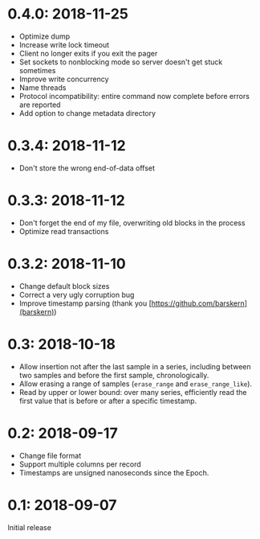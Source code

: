 # 0.4.0: 2018-11-25
* Optimize dump
* Increase write lock timeout
* Client no longer exits if you exit the pager
* Set sockets to nonblocking mode so server doesn't get stuck sometimes
* Improve write concurrency
* Name threads
* Protocol incompatibility: entire command now complete before errors are reported
* Add option to change metadata directory

# 0.3.4: 2018-11-12
* Don't store the wrong end-of-data offset

# 0.3.3: 2018-11-12
* Don't forget the end of my file, overwriting old
blocks in the process
* Optimize read transactions

# 0.3.2: 2018-11-10
* Change default block sizes
* Correct a very ugly corruption bug
* Improve timestamp parsing (thank you [https://github.com/barskern](barskern))

# 0.3: 2018-10-18
* Allow insertion not after the last sample in a series,
including between two samples and before the first sample, chronologically.
* Allow erasing a range of samples (`erase_range` and `erase_range_like`).
* Read by upper or lower bound: over many series, efficiently
read the first value that is before or after a specific timestamp.

# 0.2: 2018-09-17
* Change file format
* Support multiple columns per record
* Timestamps are unsigned nanoseconds since the Epoch.

# 0.1: 2018-09-07
Initial release
